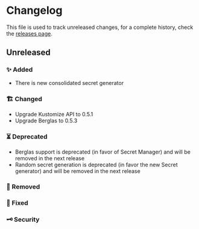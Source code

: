 # Changelog

This file is used to track unreleased changes, for a complete history, check the [releases page](https://github.com/carbonrelay/konjure/releases).

## Unreleased

### ✨ Added

* There is new consolidated secret generator

### 🏗 Changed

* Upgrade Kustomize API to 0.5.1
* Upgrade Berglas to 0.5.3

### ⏳ Deprecated

* Berglas support is deprecated (in favor of Secret Manager) and will be removed in the next release
* Random secret generation is deprecated (in favor the new Secret generator) and will be removed in the next release

### 🛑 Removed

### 🐛 Fixed

### 🗝 Security
